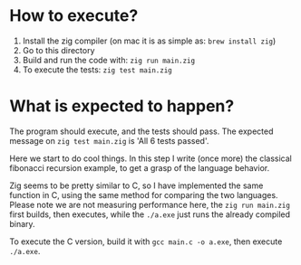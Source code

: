 # How to execute?

1. Install the zig compiler (on mac it is as simple as: `brew install zig`)
2. Go to this directory
3. Build and run the code with: `zig run main.zig`
4. To execute the tests: `zig test main.zig`

# What is expected to happen?

The program should execute, and the tests should pass. The expected message on
`zig test main.zig` is 'All 6 tests passed'.

Here we start to do cool things. In this step I write (once more) the classical
fibonacci recursion example, to get a grasp of the language behavior.

Zig seems to be pretty similar to C, so I have implemented the same function in
C, using the same method for comparing the two languages. Please note we are not
measuring performance here, the `zig run main.zig` first builds, then executes,
while the `./a.exe` just runs the already compiled binary.

To execute the C version, build it with `gcc main.c -o a.exe`, then execute
`./a.exe`.
